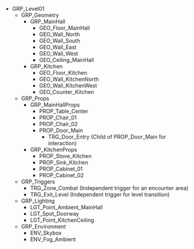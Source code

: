 - GRP_Level01
  - GRP_Geometry
    - GRP_MainHall
      - GEO_Floor_MainHall
      - GEO_Wall_North
      - GEO_Wall_South
      - GEO_Wall_East
      - GEO_Wall_West
      - GEO_Ceiling_MainHall
    - GRP_Kitchen
      - GEO_Floor_Kitchen
      - GEO_Wall_KitchenNorth
      - GEO_Wall_KitchenWest
      - GEO_Counter_Kitchen
  - GRP_Props
    - GRP_MainHallProps
      - PROP_Table_Center
      - PROP_Chair_01
      - PROP_Chair_02
      - PROP_Door_Main
        - TRG_Door_Entry  (Child of PROP_Door_Main for interaction)
    - GRP_KitchenProps
      - PROP_Stove_Kitchen
      - PROP_Sink_Kitchen
      - PROP_Cabinet_01
      - PROP_Cabinet_02
  - GRP_Triggers
    - TRG_Zone_Combat  (Independent trigger for an encounter area)
    - TRG_Exit_Level   (Independent trigger for level transition)
  - GRP_Lighting
    - LGT_Point_Ambient_MainHall
    - LGT_Spot_Doorway
    - LGT_Point_KitchenCeiling
  - GRP_Environment
    - ENV_Skybox
    - ENV_Fog_Ambient